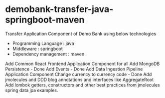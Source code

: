 # demobank-transfer-java-springboot-maven
Transfer Application Component of Demo Bank using below technologies
- Programming Language : java
- Middleware : springboot
- Dependency management : maven

Add Common React Frontend Application Component for all
Add MongoDB Persistence - Done
Add Events - Done
Add Data Ingestion Pipeline Application Component
Change currency to currency code - Done
Add jmolecules and DDD blog annotations and interfaces like AggregateRoot
Add lombok getters, constructors and other best practices from jmolecules spring data jpa examples.